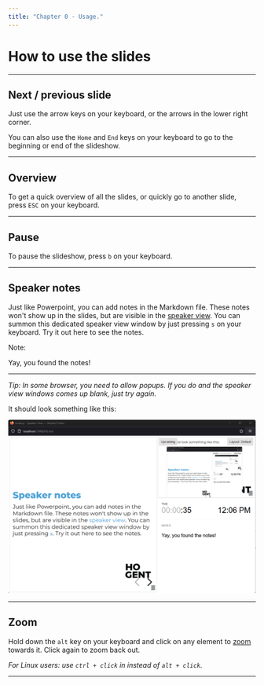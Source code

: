 ```yaml
---
title: "Chapter 0 - Usage."
---
```


# How to use the slides

---

## Next / previous slide

Just use the arrow keys on your keyboard, or the arrows in the lower right corner.

You can also use the `Home` and `End` keys on your keyboard to go to the beginning or end of the slideshow.

---

## Overview

To get a quick overview of all the slides, or quickly go to another slide, press `ESC` on your keyboard.

---

## Pause

To pause the slideshow, press `b` on your keyboard.

---

## Speaker notes

Just like Powerpoint, you can add notes in the Markdown file. These notes won't show up in the slides, but are visible in the [speaker view](https://revealjs.com/speaker-view/). You can summon this dedicated speaker view window by just pressing `s` on your keyboard. Try it out here to see the notes.

Note:

Yay, you found the notes!

---

_Tip: In some browser, you need to allow popups. If you do and the speaker view windows comes up blank, just try again._

It should look something like this:

![Speaker view](./img/speaker-view.png)

---

## Zoom

Hold down the `alt` key on your keyboard and click on any element to [zoom](https://github.com/fat/zoom.js/) towards it. Click again to zoom back out.

_For Linux users: use `ctrl + click` in instead of `alt + click`._

---
